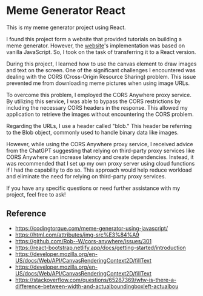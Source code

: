# Meme Generator React

This is my meme generator project using React.

I found this project form a website that provided tutorials on building a meme generator. However, the [website](https://codingtorque.com/meme-generator-using-javascript/)'s implementation was based on vanilla JavaScript. So, I took on the task of transferring it to a React version.

During this project, I learned how to use the canvas element to draw images and text on the screen. One of the significant challenges I encountered was dealing with the CORS (Cross-Origin Resource Sharing) problem. This issue prevented me from downloading meme pictures when using image URLs.

To overcome this problem, I employed the CORS Anywhere proxy service. By utilizing this service, I was able to bypass the CORS restrictions by including the necessary CORS headers in the response. This allowed my application to retrieve the images without encountering the CORS problem.

Regarding the URLs, I use a header called "blob." This header be referring to the Blob object, commonly used to handle binary data like images.

However, while using the CORS Anywhere proxy service, I received advice from the ChatGPT suggesting that relying on third-party proxy services like CORS Anywhere can increase latency and create dependencies. Instead, it was recommended that I set up my own proxy server using cloud functions if I had the capability to do so. This approach would help reduce workload and eliminate the need for relying on third-party proxy services.

If you have any specific questions or need further assistance with my project, feel free to ask!

## Reference
- https://codingtorque.com/meme-generator-using-javascript/
- https://html.com/attributes/img-src%E3%84%A9
- https://github.com/Rob--W/cors-anywhere/issues/301
- https://react-bootstrap.netlify.app/docs/getting-started/introduction
- https://developer.mozilla.org/en-US/docs/Web/API/CanvasRenderingContext2D/fillText
- https://developer.mozilla.org/en-US/docs/Web/API/CanvasRenderingContext2D/fillText
- https://stackoverflow.com/questions/65287369/why-is-there-a-difference-between-width-and-actualboundingboxleft-actualbou
